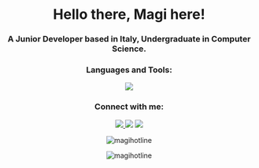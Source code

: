 <h1 align="center">Hello there, Magi here!</h1>
<h3 align="center">A Junior Developer based in Italy, Undergraduate in Computer Science.</h3>


<h3 align="center">Languages and Tools:</h3>
<p align="center"> 
<a href="https://imbrianipaolo.com">
    <img src="https://skillicons.dev/icons?i=c,cpp,java,py,html,css,php,mysql,js,ts,astro,git,latex,r,godot" />
  </a>
</p>


<h3 align="center">Connect with me:</h3>
<p align="center">
  <a href="https://www.linkedin.com/in/paolo-imbriani-ba1b7b215/">
    <img src="https://skillicons.dev/icons?i=linkedin" />
  </a>
 <img src="https://skillicons.dev/icons?i=discord"/>
  <a href="mailto:paoloimbrmagi@gmail.com">
    <img src="https://skillicons.dev/icons?i=gmail"/>
  </a>
</p>

<p align="center"> <img src="https://komarev.com/ghpvc/?username=magihotline&label=Profile%20views&color=0e75b6&style=flat" alt="magihotline" /> </p>

<p align="center"> <img  src="https://github-readme-stats.vercel.app/api/top-langs?username=magihotline&show_icons=true&locale=en&layout=compact" alt="magihotline" /></p>
